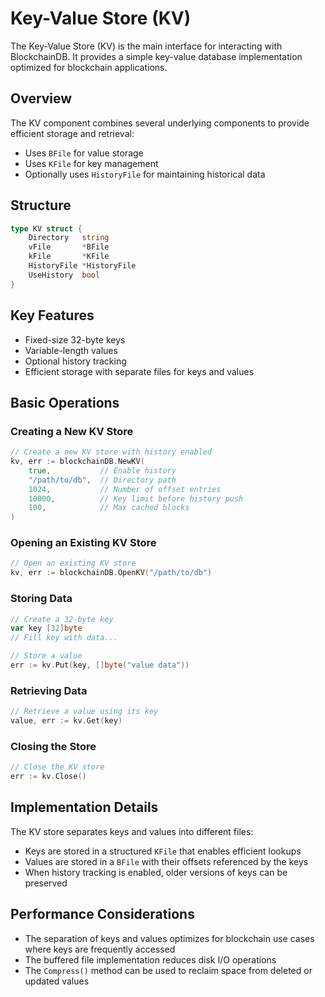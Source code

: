 # Key-Value Store (KV)

The Key-Value Store (KV) is the main interface for interacting with BlockchainDB. It provides a simple key-value database implementation optimized for blockchain applications.

## Overview

The KV component combines several underlying components to provide efficient storage and retrieval:
- Uses `BFile` for value storage
- Uses `KFile` for key management
- Optionally uses `HistoryFile` for maintaining historical data

## Structure

```go
type KV struct {
    Directory   string
    vFile       *BFile
    kFile       *KFile
    HistoryFile *HistoryFile
    UseHistory  bool
}
```

## Key Features

- Fixed-size 32-byte keys
- Variable-length values
- Optional history tracking
- Efficient storage with separate files for keys and values

## Basic Operations

### Creating a New KV Store

```go
// Create a new KV store with history enabled
kv, err := blockchainDB.NewKV(
    true,           // Enable history
    "/path/to/db",  // Directory path
    1024,           // Number of offset entries
    10000,          // Key limit before history push
    100,            // Max cached blocks
)
```

### Opening an Existing KV Store

```go
// Open an existing KV store
kv, err := blockchainDB.OpenKV("/path/to/db")
```

### Storing Data

```go
// Create a 32-byte key
var key [32]byte
// Fill key with data...

// Store a value
err := kv.Put(key, []byte("value data"))
```

### Retrieving Data

```go
// Retrieve a value using its key
value, err := kv.Get(key)
```

### Closing the Store

```go
// Close the KV store
err := kv.Close()
```

## Implementation Details

The KV store separates keys and values into different files:
- Keys are stored in a structured `KFile` that enables efficient lookups
- Values are stored in a `BFile` with their offsets referenced by the keys
- When history tracking is enabled, older versions of keys can be preserved

## Performance Considerations

- The separation of keys and values optimizes for blockchain use cases where keys are frequently accessed
- The buffered file implementation reduces disk I/O operations
- The `Compress()` method can be used to reclaim space from deleted or updated values
